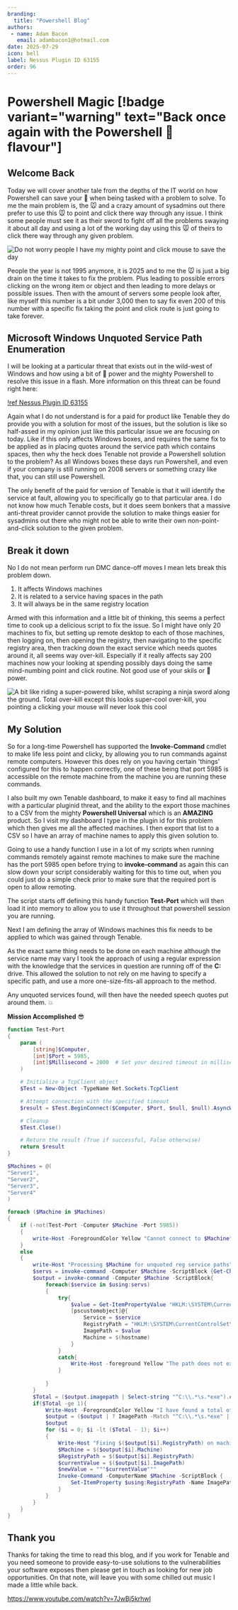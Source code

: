 ```yaml
---
branding:
  title: "Powershell Blog"
authors: 
 - name: Adam Bacon
   email: adambacon1@hotmail.com
date: 2025-07-29
icon: bell
label: Nessus Plugin ID 63155
order: 96
---
```

# Powershell Magic [!badge variant="warning" text="Back once again with the Powershell :bacon: flavour"]

## Welcome Back

Today we will cover another tale from the depths of the IT world on how Powershell can save your :bacon: when being tasked with a problem to solve. To me the main problem is, the :mouse: and a crazy amount of sysadmins out there prefer to use this :mouse: to point and click there way through any issue. I think some people must see it as their sword to fight off all the problems swaying it about all day and using a lot of the working day using this :mouse: of theirs to click there way through any given problem.  

![Do not worry people I have my mighty point and click mouse to save the day](/images/mouse.PNG)

People the year is not 1995 anymore, it is 2025 and to me the :mouse: is just a big drain on the time it takes to fix the problem. Plus leading to possible errors clicking on the wrong item or object and then leading to more delays or possible issues. Then with the amount of servers some people look after, like myself this number is a bit under 3,000 then to say fix even 200 of this number with a specific fix taking the point and click route is just going to take forever. 

## Microsoft Windows Unquoted Service Path Enumeration

I will be looking at a particular threat that exists out in the wild-west of Windows and how using a bit of :brain: power and the mighty Powershell to resolve this issue in a flash. More information on this threat can be found right here:

[!ref Nessus Plugin ID 63155](https://www.tenable.com/plugins/nessus/63155)

Again what I do not understand is for a paid for product like Tenable they do provide you with a solution for most of the issues, but the solution is like so half-assed in my opinion just like this particular issue we are focusing on today. Like if this only affects Windows boxes, and requires the same fix to be applied as in placing quotes around the service path which contains spaces, then why the heck does Tenable not provide a Powershell solution to the problem? As all Windows boxes these days run Powershell, and even if your company is still running on 2008 servers or something crazy like that, you can still use Powershell. 

The only benefit of the paid for version of Tenable is that it will identify the service at fault, allowing you to specifically go to that particular area. I do not know how much Tenable costs, but it does seem bonkers that a massive anti-threat provider cannot provide the solution to make things easier for sysadmins out there who might not be able to write their own non-point-and-click solution to the given problem.

## Break it down

No I do not mean perform run DMC dance-off moves I mean lets break this problem down. 

1. It affects Windows machines
2. It is related to a service having spaces in the path
3. It will always be in the same registry location

Armed with this information and a little bit of thinking, this seems a perfect time to cook up a delicious script to fix the issue. So I might have only 20 machines to fix, but setting up remote desktop to each of those machines, then logging on, then opening the registry, then navigating to the specific registry area, then tracking down the exact service which needs quotes around it, all seems way over-kill. Especially if it really affects say 200 machines now your looking at spending possibly days doing the same mind-numbing point and click routine. Not good use of your skils or :brain: power.

![A bit like riding a super-powered bike, whilst scraping a ninja sword along the ground. Total over-kill except this looks super-cool over-kill, you pointing a clicking your mouse will never look this cool](/images/nemesis.PNG)

## My Solution

So for a long-time Powershell has supported the **Invoke-Command** cmdlet to make life less point and clicky, by allowing you to run commands against remote computers. However this does rely on you having certain 'things' configured for this to happen correctly, one of these being that port 5985 is accessible on the remote machine from the machine you are running these commands. 

I also built my own Tenable dashboard, to make it easy to find all machines with a particular pluginid threat, and the ability to the export those machines to a CSV from the mighty **Powershell Universal** which is an **AMAZING** product. So I visit my dashboard I type in the plugin id for this problem which then gives me all the affected machines. I then export that list to a CSV so I have an array of machine names to apply this given solution to. 

Going to use a handy function I use in a lot of my scripts when running commands remotely against remote machines to make sure the machine has the port 5985 open before trying to **invoke-command** as again this can slow down your script considerably waiting for this to time out, when you could just do a simple check prior to make sure that the required port is open to allow remoting. 

The script starts off defining this handy function **Test-Port** which will then load it into memory to allow you to use it throughout that powershell session you are running. 

Next I am defining the array of Windows machines this fix needs to be applied to which was gained through Tenable.

As the exact same thing needs to be done on each machine although the service name may vary I took the approach of using a regular expression with the knowledge that the services in question are running off of the **C:** drive. This allowed the solution to not rely on me having to specify a specific path, and use a more one-size-fits-all approach to the method. 

Any unquoted services found, will then have the needed speech quotes put around them. :boom: 

**Mission Accomplished** :sunglasses:


```ps1 #
function Test-Port 
{
    param (
        [string]$Computer,
        [int]$Port = 5985,
        [int]$Millisecond = 2000  # Set your desired timeout in milliseconds
    )

    # Initialize a TcpClient object
    $Test = New-Object -TypeName Net.Sockets.TcpClient

    # Attempt connection with the specified timeout
    $result = $Test.BeginConnect($Computer, $Port, $null, $null).AsyncWaitHandle.WaitOne($Millisecond)

    # Cleanup
    $Test.Close()

    # Return the result (True if successful, False otherwise)
    return $result
}

$Machines = @(
"Server1",
"Server2",
"Server3",
"Server4"
)

foreach ($Machine in $Machines)
{
    if (-not(Test-Port -Computer $Machine -Port 5985))
    {
        write-Host -ForegroundColor Yellow "Cannot connect to $Machine"
    }
    else
    {
        write-Host "Processing $Machine for unquoted reg service paths" -ForegroundColor Green
        $servs = invoke-command -Computer $Machine -ScriptBlock {Get-ChildItem 'HKLM:\SYSTEM\CurrentControlSet\Services' | Select -ExpandProperty Name | % {Split-Path $_ -Leaf}}
        $output = invoke-command -Computer $Machine -ScriptBlock{
            foreach($service in $using:servs)
            {
                try{
                    $value = Get-ItemPropertyValue "HKLM:\SYSTEM\CurrentControlSet\Services\$service" -Name ImagePath -ErrorAction Stop
                    [pscustomobject]@{
                        Service = $service
                        RegistryPath = "HKLM:\SYSTEM\CurrentControlSet\Services\$service"
                        ImagePath = $value
                        Machine = $(hostname)
                    }  
                }
                catch{
                    Write-Host -foreground Yellow "The path does not exist $($error.exception.message)"
                }
                
            }
        }
        $Total = ($output.imagepath | Select-string "^C:\\.*\s.*exe").count
        if($Total -ge 1){
            Write-Host -ForegroundColor Yellow "I have found a total of $Total services with spaces in the paths unquoted"
            $output = ($output | ? ImagePath -Match "^C:\\.*\s.*exe" | Select Machine,ImagePath,RegistryPath,Service)
            $output
            for ($i = 0; $i -lt ($Total - 1); $i++)
            { 
                Write-Host "Fixing $($output[$i].RegistryPath) on machine$($output[$i].RegistryPath) please wait..." -ForegroundColor Green
                $Machine = $($output[$i].Machine)
                $RegistryPath = $($output[$i].RegistryPath)
                $currentValue = $($output[$i].ImagePath)
                $newValue = """$currentValue"""
                Invoke-Command -ComputerName $Machine -ScriptBlock {
                    Set-ItemProperty $using:RegistryPath -Name ImagePath -Value $using:newValue -Verbose            
                }
            }
        }
    }
}
```

## Thank you 

Thanks for taking the time to read this blog, and if you work for Tenable and you need someone to provide easy-to-use solutions to the vulnerabilities your software exposes then please get in touch as looking for new job opportunities. On that note, will leave you with some chilled out music I made a little while back. 

https://www.youtube.com/watch?v=7JwBj5krhwI
